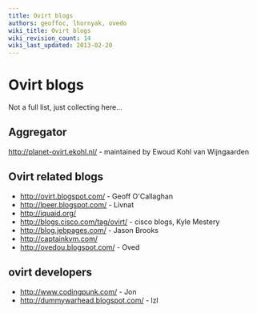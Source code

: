 ```yaml
---
title: Ovirt blogs
authors: geoffoc, lhornyak, ovedo
wiki_title: Ovirt blogs
wiki_revision_count: 14
wiki_last_updated: 2013-02-20
---
```


# Ovirt blogs

Not a full list, just collecting here...

## Aggregator

<http://planet-ovirt.ekohl.nl/> - maintained by Ewoud Kohl van Wijngaarden

## Ovirt related blogs

*   <http://ovirt.blogspot.com/> - Geoff O'Callaghan
*   <http://lpeer.blogspot.com/> - Livnat
*   <http://iquaid.org/>
*   <http://blogs.cisco.com/tag/ovirt/> - cisco blogs, Kyle Mestery
*   <http://blog.jebpages.com/> - Jason Brooks
*   <http://captainkvm.com/>
*   <http://ovedou.blogspot.com/> - Oved

## ovirt developers

*   <http://www.codingpunk.com/> - Jon
*   <http://dummywarhead.blogspot.com/> - lzl
